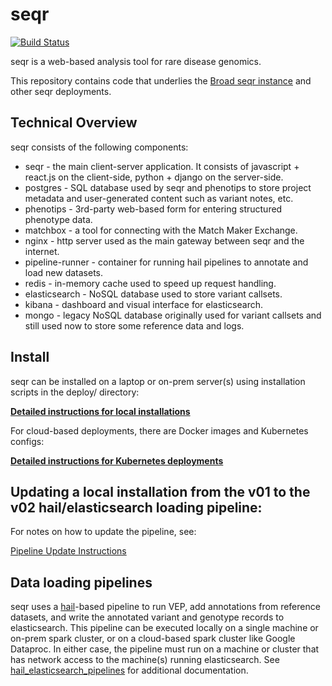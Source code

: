 
seqr
====
[![Build Status](https://travis-ci.org/macarthur-lab/seqr.svg?branch=master)](https://travis-ci.org/macarthur-lab/seqr)

seqr is a web-based analysis tool for rare disease genomics.

This repository contains code that underlies the [Broad seqr instance](http://seqr.broadinstitute.org) and other seqr deployments.

## Technical Overview

seqr consists of the following components:
- seqr - the main client-server application. It consists of javascript + react.js on the client-side, python + django on the server-side.
- postgres - SQL database used by seqr and phenotips to store project metadata and user-generated content such as variant notes, etc.
- phenotips - 3rd-party web-based form for entering structured phenotype data.
- matchbox - a tool for connecting with the Match Maker Exchange.
- nginx - http server used as the main gateway between seqr and the internet.
- pipeline-runner - container for running hail pipelines to annotate and load new datasets.
- redis - in-memory cache used to speed up request handling.
- elasticsearch - NoSQL database used to store variant callsets.
- kibana - dashboard and visual interface for elasticsearch.
- mongo - legacy NoSQL database originally used for variant callsets and still used now to store some reference data and logs.


## Install

seqr can be installed on a laptop or on-prem server(s) using installation scripts in the deploy/ directory:
  
**[Detailed instructions for local installations](deploy/LOCAL_INSTALL.md)**  

For cloud-based deployments, there are Docker images and Kubernetes configs: 

**[Detailed instructions for Kubernetes deployments](deploy/KUBERNETES.md)**  


## Updating a local installation from the v01 to the v02 hail/elasticsearch loading pipeline:

For notes on how to update the pipeline, see:

[Pipeline Update Instructions](https://github.com/macarthur-lab/seqr/blob/master/deploy/UPDATE_TO_v02_PIPELINE.md)


## Data loading pipelines

seqr uses a [hail](http://hail.is)-based pipeline to run VEP, add annotations from reference datasets, and write the annotated variant and genotype records to elasticsearch.
This pipeline can be executed locally on a single machine or on-prem spark cluster, or on a cloud-based spark cluster like Google Dataproc. In either case, the pipeline must run on a machine or cluster that has network access to the machine(s) running elasticsearch.
See [hail_elasticsearch_pipelines](https://github.com/macarthur-lab/hail-elasticsearch-pipelines) for additional documentation.

